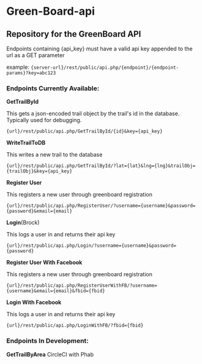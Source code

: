 # Green-Board-api
## Repository for the GreenBoard API

Endpoints containing {api_key} must have a valid api key appended to the url as a GET parameter

example: `{server-url}/rest/public/api.php/{endpoint}/{endpoint-params}?key=abc123`

### Endpoints Currently Available:
**GetTrailById**

This gets a json-encoded trail object by the trail's id in the database. Typically used for debugging.

`{url}/rest/public/api.php/GetTrailById/{id}&key={api_key}`

**WriteTrailToDB**

This writes a new trail to the database

`{url}/rest/public/api.php/GetTrailById/?lat={lat}&lng={lng}&trailObj={trailObj}&key={api_key}`

**Register User**

This registers a new user through greenboard registration

`{url}/rest/public/api.php/RegisterUser/?username={username}&password={password}&email={email}`

**Login**(Brock)

This logs a user in and returns their api key

`{url}/rest/public/api.php/Login/?username={username}&password={password}`

**Register User With Facebook**

This registers a new user through greenboard registration

`{url}/rest/public/api.php/RegisterUserWithFB/?username={username}&email={email}&fbid={fbid}`

**Login With Facebook**

This logs a user in and returns their api key

`{url}/rest/public/api.php/LoginWithFB/?fbid={fbid}`

### Endpoints In Development:
**GetTrailByArea**
CircleCI with Phab
